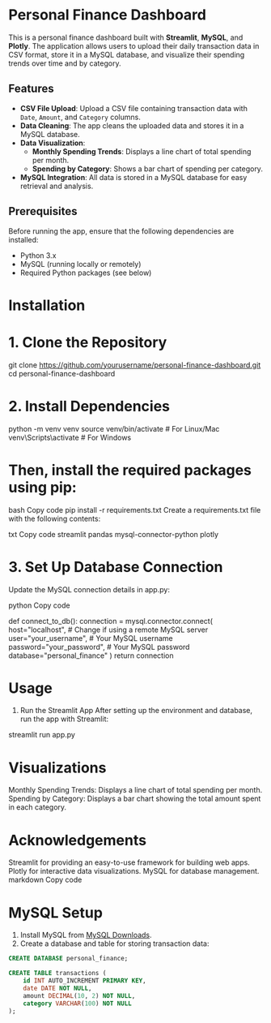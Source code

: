 # Personal Finance Dashboard

This is a personal finance dashboard built with **Streamlit**, **MySQL**, and **Plotly**. The application allows users to upload their daily transaction data in CSV format, store it in a MySQL database, and visualize their spending trends over time and by category.

## Features
- **CSV File Upload**: Upload a CSV file containing transaction data with `Date`, `Amount`, and `Category` columns.
- **Data Cleaning**: The app cleans the uploaded data and stores it in a MySQL database.
- **Data Visualization**:
  - **Monthly Spending Trends**: Displays a line chart of total spending per month.
  - **Spending by Category**: Shows a bar chart of spending per category.
- **MySQL Integration**: All data is stored in a MySQL database for easy retrieval and analysis.

## Prerequisites

Before running the app, ensure that the following dependencies are installed:

- Python 3.x
- MySQL (running locally or remotely)
- Required Python packages (see below)
# Installation 
# 1. Clone the Repository
git clone https://github.com/yourusername/personal-finance-dashboard.git
cd personal-finance-dashboard

# 2. Install Dependencies
python -m venv venv
source venv/bin/activate   # For Linux/Mac
venv\Scripts\activate      # For Windows

# Then, install the required packages using pip:

bash
Copy code
pip install -r requirements.txt
Create a requirements.txt file with the following contents:

txt
Copy code
streamlit
pandas
mysql-connector-python
plotly
# 3. Set Up Database Connection
Update the MySQL connection details in app.py:

python
Copy code

def connect_to_db():
    connection = mysql.connector.connect(
        host="localhost",  # Change if using a remote MySQL server
        user="your_username",  # Your MySQL username
        password="your_password",  # Your MySQL password
        database="personal_finance"
    )
    return connection
# Usage
1. Run the Streamlit App
After setting up the environment and database, run the app with Streamlit:

streamlit run app.py
# Visualizations
Monthly Spending Trends: Displays a line chart of total spending per month.
Spending by Category: Displays a bar chart showing the total amount spent in each category.
# Acknowledgements
Streamlit for providing an easy-to-use framework for building web apps.
Plotly for interactive data visualizations.
MySQL for database management.
markdown
Copy code

# MySQL Setup

1. Install MySQL from [MySQL Downloads](https://dev.mysql.com/downloads/installer/).
2. Create a database and table for storing transaction data:

```sql
CREATE DATABASE personal_finance;

CREATE TABLE transactions (
    id INT AUTO_INCREMENT PRIMARY KEY,
    date DATE NOT NULL,
    amount DECIMAL(10, 2) NOT NULL,
    category VARCHAR(100) NOT NULL
);

